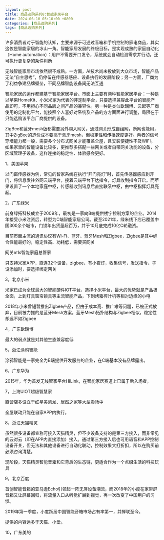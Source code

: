 ```yaml
---
layout: post
title: 商品选购系列8:智能家居平台
date: 2024-06-10 05:10:00 +0800
categories: [商品选购系列]
tags: [商品选购系列]
---
```


许多消费者对于智能的认知，主要来源于可通过音箱和手机控制的家电商品，其实这仅是智能家居的冰山一角。智能家居发展的终极目标，是实现成熟的家庭自动化（Home automation）：用户不需要开口发令，系统就会自动检测需求并行动，还可执行更复杂的条件判断

无线智能家居市场依然很不成熟。一方面，AI技术尚未投放到大众市场，智能产品无法“自主思考”，仍停留在传感器感应、设备执行的发展阶段；另一方面，厂商为了利益争建品牌壁垒，不同品牌智能设备间无法互通

智能家居的运作都建基于智能家居平台。市面上主要有两种智能家居平台：一种是以苹果HomeKit、小米米家为代表的非定制平台，只要选择兼容此平台的智能产品即可，不用担心不同品牌之间产品的兼容性。另一种是类似欧瑞博、云起等厂商使用的定制化平台，能按照个人喜好对系统及产品的方方面面进行调整，局限在于只能选购该平台厂商提供的设备。

ZigBee和蓝牙mesh版都需要另外购入网关，通过网关形成自组网，断网也能用，其中ZigBee的造价成本要高于蓝牙mesh，但稳定性和传播速度更好。两者的信号穿墙能力都一般，需要多个分布式网关才能覆盖全屋，且安装便捷性不及WIFI。
如果家里的智能设备比较多，更推荐多搭配一些网关或者自带网关功能的设备，分区域管理子设备，这样连接的稳定性、体验感会更好。

1，美国苹果

以门窗传感器为例，常见的智家系统在执行“开门亮灯”时，首先传感器感应到开门，将信息发往外网云端平台，接着云端平台下达指令，灯具收到指令开启。而苹果设置了一个本地家庭中枢，传感器收到讯息后直接联系中枢，由中枢指挥灯具亮起。

2，广东绿米

前身绿拓科技成立于2009年，最初是一家向B端提供楼宇控制方案的企业。2014年接受小米注资后，转型为C端智能家居公司。截至2021年，绿米线下店已覆盖中国300余个城市，门锁年出货量超百万，并于10月底完成10亿C轮融资。

目前市面主流的通讯协议有Wi-Fi、蓝牙、蓝牙Mesh和Zigbee，Zigbee是其中综合性能最好的，稳定性高、功耗低，需要买网关

网关m1s智能家庭总管家

只支持米家APP，直连32个设备，zigbee，有小夜灯，收集信号，发送指令，子设添加时，要选择绑定网关

3，北京小米

米家已成为全球最大的智能硬件IOT平台。选择小米平台，最大的优势就是产品极全面，上到灯具窗帘锁具等主流智能产品，下到烤箱榨汁机等相对边缘的小电

2018年小米曾短暂推出Zigbee产品，但由于成本高、推广难等问题，已被正式放弃，目前被力推的是蓝牙Mesh方案。蓝牙Mesh拓扑结构与Zigbee相似，稳定性却远不如Zigbee

4，广东欧瑞博

最大的弱点就是对其他生态兼容度低

5，浙江涂鸦智能

涂鸦智能是一家完全为B端提供开发服务的企业，在C端基本没有品牌露出。

6，广东华为

2015年，华为首发无线智家平台HiLink，在智能家居赛道上已属于后入场者。

7，上海UIOT超级智慧家

直营店多设立于红星美凯龙、居然之家等大型卖场中

全屋联动只能在自家APP内执行。

8，浙江天猫精灵

虽然很多设备都宣称可接入天猫精灵，但不少设备支持的是第三方接入，而非常见的云对云（即在APP内直接添加）接入。通过第三方接入后也可用语音和APP控制设备开关，但无法和其他设备进行自动化联动，控制效果大打折扣，所以在购买前必须咨询清楚。

现阶段，天猫精灵智能音箱和它背后的生态链，更适合作为一个点缀生活的科技玩具

9，北京百度

首创智能音箱的亚马逊Echo引领起一阵无屏设备潮流，而2018年的小度在家带屏音箱又让屏幕回归，将流量入口从听觉扩展到视觉，再一次改变了中国用户的习惯。

2019年第一季度，小度跃居中国智能音箱市场占有率第一，并蝉联至今。

提供的内容远多于天猫、小爱。

10，广东美的
